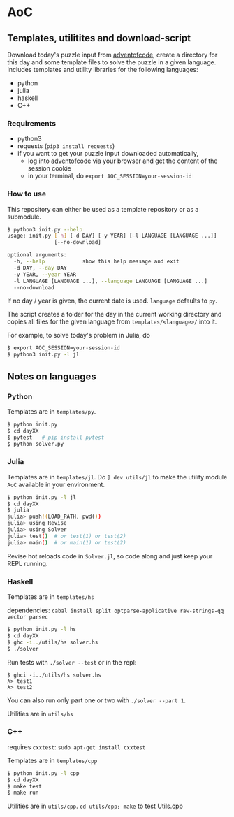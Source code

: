 # AoC

## Templates, utilitites and download-script

Download today's puzzle input from [adventofcode](https://adventofcode.com), create a directory for this day and some template files to solve the puzzle in a given language.
Includes templates and utility libraries for the following languages:
- python
- julia
- haskell
- C++

### Requirements
 - python3
 - requests (`pip3 install requests`)
 - if you want to get your puzzle input downloaded automatically,
    - log into [adventofcode](https://adventofcode.com) via your browser and get the content of the session cookie
    - in your terminal, do `export AOC_SESSION=your-session-id`

### How to use
This repository can either be used as a template repository or as a submodule.

```bash
$ python3 init.py --help
usage: init.py [-h] [-d DAY] [-y YEAR] [-l LANGUAGE [LANGUAGE ...]]
               [--no-download]

optional arguments:
  -h, --help            show this help message and exit
  -d DAY, --day DAY
  -y YEAR, --year YEAR
  -l LANGUAGE [LANGUAGE ...], --language LANGUAGE [LANGUAGE ...]
  --no-download
```

If no day / year is given, the current date is used. `language` defaults to `py`.

The script creates a folder for the day in the current working directory and copies all files for the given language from `templates/<language>/` into it.

For example, to solve today's problem in Julia, do
```bash
$ export AOC_SESSION=your-session-id
$ python3 init.py -l jl
```

## Notes on languages

### Python
Templates are in `templates/py`.

```bash
$ python init.py
$ cd dayXX
$ pytest   # pip install pytest
$ python solver.py
```

### Julia
Templates are in `templates/jl`. Do `] dev utils/jl` to make the utility module `AoC` available in your environment.

```bash
$ python init.py -l jl
$ cd dayXX
$ julia
julia> push!(LOAD_PATH, pwd())
julia> using Revise
julia> using Solver
julia> test()  # or test(1) or test(2)
julia> main()  # or main(1) or test(2)
```
Revise hot reloads code in `Solver.jl`, so code along and just keep your REPL running.

### Haskell
Templates are in `templates/hs`

dependencies: `cabal install split optparse-applicative raw-strings-qq vector parsec`

```bash
$ python init.py -l hs
$ cd dayXX
$ ghc -i../utils/hs solver.hs
$ ./solver
```

Run tests with `./solver --test` or in the repl:
```
$ ghci -i../utils/hs solver.hs
λ> test1
λ> test2
```

You can also run only part one or two with `./solver --part 1`.

Utilities are in `utils/hs`

### C++
requires `cxxtest`: `sudo apt-get install cxxtest`

Templates are in `templates/cpp`

```bash
$ python init.py -l cpp
$ cd dayXX
$ make test
$ make run
```

Utilities are in `utils/cpp`. `cd utils/cpp; make` to test Utils.cpp
